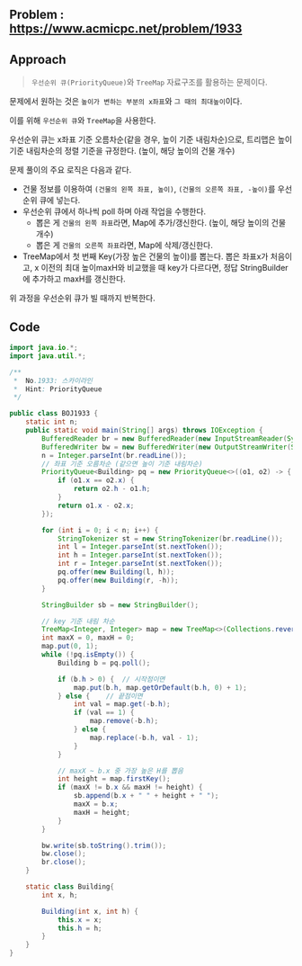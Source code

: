 ## Problem : https://www.acmicpc.net/problem/1933



## Approach

> `우선순위 큐(PriorityQueue)`와 `TreeMap` 자료구조를 활용하는 문제이다.

문제에서 원하는 것은 `높이가 변하는 부분의 x좌표`와 `그 때의 최대높이`이다.

이를 위해 `우선순위 큐`와 `TreeMap`을 사용한다. 

우선순위 큐는 x좌표 기준 오름차순(같을 경우, 높이 기준 내림차순)으로, 트리맵은 높이 기준 내림차순의 정렬 기준을 규정한다. (높이, 해당 높이의 건물 개수)





문제 풀이의 주요 로직은 다음과 같다.

- 건물 정보를 이용하여 `(건물의 왼쪽 좌표, 높이)`, `(건물의 오른쪽 좌표, -높이)`를 우선순위 큐에 넣는다.
- 우선순위 큐에서 하나씩 poll 하며 아래 작업을 수행한다.
  - 뽑은 게 `건물의 왼쪽 좌표`라면, Map에 추가/갱신한다. (높이, 해당 높이의 건물 개수)
  - 뽑은 게 `건물의 오른쪽 좌표`라면, Map에 삭제/갱신한다. 
- TreeMap에서 첫 번째 Key(가장 높은 건물의 높이)를 뽑는다. 뽑은 좌표x가 처음이고, x 이전의 최대 높이maxH와 비교했을 때 key가 다르다면, 정답 StringBuilder에 추가하고 maxH를 갱신한다.

위 과정을 우선순위 큐가 빌 때까지 반복한다.



## Code

```java
import java.io.*;
import java.util.*;

/**
 *  No.1933: 스카이라인
 *  Hint: PriorityQueue
 */

public class BOJ1933 {
    static int n;
    public static void main(String[] args) throws IOException {
        BufferedReader br = new BufferedReader(new InputStreamReader(System.in));
        BufferedWriter bw = new BufferedWriter(new OutputStreamWriter(System.out));
        n = Integer.parseInt(br.readLine());
        // 좌표 기준 오름차순 (같으면 높이 기준 내림차순)
        PriorityQueue<Building> pq = new PriorityQueue<>((o1, o2) -> {
            if (o1.x == o2.x) {
                return o2.h - o1.h;
            }
            return o1.x - o2.x;
        });

        for (int i = 0; i < n; i++) {
            StringTokenizer st = new StringTokenizer(br.readLine());
            int l = Integer.parseInt(st.nextToken());
            int h = Integer.parseInt(st.nextToken());
            int r = Integer.parseInt(st.nextToken());
            pq.offer(new Building(l, h));
            pq.offer(new Building(r, -h));
        }

        StringBuilder sb = new StringBuilder();

        // key 기준 내림 차순
        TreeMap<Integer, Integer> map = new TreeMap<>(Collections.reverseOrder());
        int maxX = 0, maxH = 0;
        map.put(0, 1);
        while (!pq.isEmpty()) {
            Building b = pq.poll();

            if (b.h > 0) {  // 시작점이면
                map.put(b.h, map.getOrDefault(b.h, 0) + 1);
            } else {    // 끝점이면
                int val = map.get(-b.h);
                if (val == 1) {
                    map.remove(-b.h);
                } else {
                    map.replace(-b.h, val - 1);
                }
            }

            // maxX ~ b.x 중 가장 높은 H를 뽑음
            int height = map.firstKey();
            if (maxX != b.x && maxH != height) {
                sb.append(b.x + " " + height + " ");
                maxX = b.x;
                maxH = height;
            }
        }

        bw.write(sb.toString().trim());
        bw.close();
        br.close();
    }

    static class Building{
        int x, h;

        Building(int x, int h) {
            this.x = x;
            this.h = h;
        }
    }
}
```

